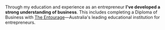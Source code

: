 Through my education and experience as an entrepreneur **I've developed a strong
understanding of business**. This includes completing a Diploma of Business
with [The Entourage](https://www.the-entourage.edu.au/)—Australia's leading
educational institution for entrepreneurs.
